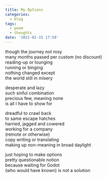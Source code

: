 ```yaml
---
title: My Options
categories:
  - blog
tags:
  - poem
  - thoughts
date: '2021-01-15 17:50'
---
```


though the journey not rosy  
many months passed per custom (no discount)  
reading-up or lounging  
running or binging  
nothing changed except  
the world still in misery  


desperate and lazy  
such sinful combination  
precious few, meaning none  
is all I have to show for  

dreadful to crawl back  
to same escape hatches   
harried, jagged and cowered  
working for a company  
(remote or otherwise)  
copy writing or translating  
making up non-meaning in broad daylight  

just hoping to make options   
pretty questionable notion    
because waiting for Godot  
(who would have known) is not a solution  
